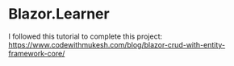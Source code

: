 # Blazor.Learner
I followed this tutorial to complete this project: https://www.codewithmukesh.com/blog/blazor-crud-with-entity-framework-core/
